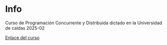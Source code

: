 # Info
Curso de Programación Concurrente y Distribuida dictado en la Universidad de caldas 2025-02

<a href="https://bioaiteamlearning.github.io/ProgCD_2025_02_Ucaldas/intro.html" target="_blank">Enlace del curso</a>